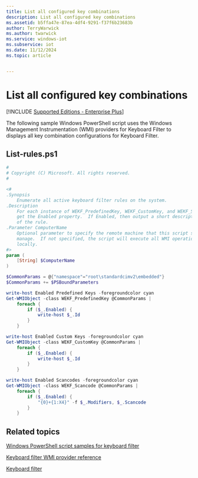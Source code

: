 ```yaml
---
title: List all configured key combinations
description: List all configured key combinations
ms.assetid: b5ffa47e-87ea-4df4-9291-f37f6b23683b
author: TerryWarwick
ms.author: twarwick
ms.service: windows-iot
ms.subservice: iot
ms.date: 11/12/2024
ms.topic: article


---
```

# List all configured key combinations

[!INCLUDE [Supported Editions - Enterprise Plus](../../../includes/incl-supported-OS-Enterprise-Plus.md)]

The following sample Windows PowerShell script uses the Windows Management Instrumentation (WMI) providers for Keyboard Filter to displays all key combination configurations for Keyboard Filter.

## List-rules.ps1

```powershell
#
# Copyright (C) Microsoft. All rights reserved.
#

<#
.Synopsis
    Enumerate all active keyboard filter rules on the system.
.Description
    For each instance of WEKF_PredefinedKey, WEKF_CustomKey, and WEKF_Scancode,
    get the Enabled property.  If Enabled, then output a short description
    of the rule.
.Parameter ComputerName
    Optional parameter to specify the remote machine that this script should
    manage.  If not specified, the script will execute all WMI operations
    locally.
#>
param (
    [String] $ComputerName
)

$CommonParams = @{"namespace"="root\standardcimv2\embedded"}
$CommonParams += $PSBoundParameters

write-host Enabled Predefined Keys -foregroundcolor cyan
Get-WMIObject -class WEKF_PredefinedKey @CommonParams |
    foreach {
        if ($_.Enabled) {
            write-host $_.Id
        }
    }

write-host Enabled Custom Keys -foregroundcolor cyan
Get-WMIObject -class WEKF_CustomKey @CommonParams |
    foreach {
        if ($_.Enabled) {
            write-host $_.Id
        }
    }

write-host Enabled Scancodes -foregroundcolor cyan
Get-WMIObject -class WEKF_Scancode @CommonParams |
    foreach {
        if ($_.Enabled) {
            "{0}+{1:X4}" -f $_.Modifiers, $_.Scancode
        }
    }
```

## Related topics

[Windows PowerShell script samples for keyboard filter](keyboardfilter-powershell-script-samples.md)

[Keyboard filter WMI provider reference](keyboardfilter-wmi-provider-reference.md)

[Keyboard filter](keyboardfilter.md)
